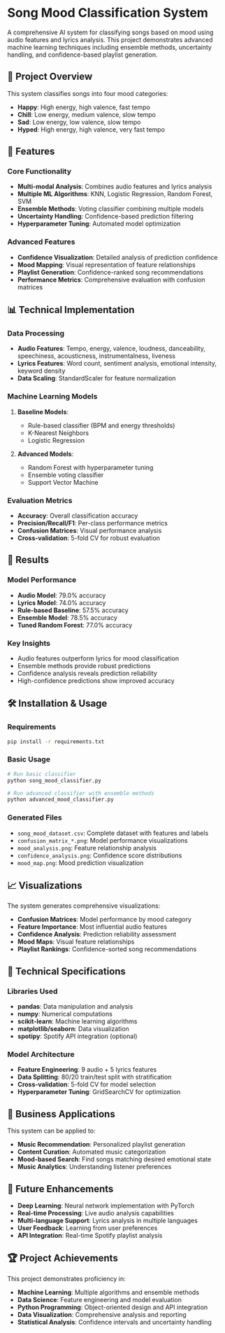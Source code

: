 # Song Mood Classification System

A comprehensive AI system for classifying songs based on mood using audio features and lyrics analysis. This project demonstrates advanced machine learning techniques including ensemble methods, uncertainty handling, and confidence-based playlist generation.

## 🎯 Project Overview

This system classifies songs into four mood categories:
- **Happy**: High energy, high valence, fast tempo
- **Chill**: Low energy, medium valence, slow tempo  
- **Sad**: Low energy, low valence, slow tempo
- **Hyped**: High energy, high valence, very fast tempo

## 🚀 Features

### Core Functionality
- **Multi-modal Analysis**: Combines audio features and lyrics analysis
- **Multiple ML Algorithms**: KNN, Logistic Regression, Random Forest, SVM
- **Ensemble Methods**: Voting classifier combining multiple models
- **Uncertainty Handling**: Confidence-based prediction filtering
- **Hyperparameter Tuning**: Automated model optimization

### Advanced Features
- **Confidence Visualization**: Detailed analysis of prediction confidence
- **Mood Mapping**: Visual representation of feature relationships
- **Playlist Generation**: Confidence-ranked song recommendations
- **Performance Metrics**: Comprehensive evaluation with confusion matrices

## 📊 Technical Implementation

### Data Processing
- **Audio Features**: Tempo, energy, valence, loudness, danceability, speechiness, acousticness, instrumentalness, liveness
- **Lyrics Features**: Word count, sentiment analysis, emotional intensity, keyword density
- **Data Scaling**: StandardScaler for feature normalization

### Machine Learning Models
1. **Baseline Models**:
   - Rule-based classifier (BPM and energy thresholds)
   - K-Nearest Neighbors
   - Logistic Regression

2. **Advanced Models**:
   - Random Forest with hyperparameter tuning
   - Ensemble voting classifier
   - Support Vector Machine

### Evaluation Metrics
- **Accuracy**: Overall classification accuracy
- **Precision/Recall/F1**: Per-class performance metrics
- **Confusion Matrices**: Visual performance analysis
- **Cross-validation**: 5-fold CV for robust evaluation

## 🎵 Results

### Model Performance
- **Audio Model**: 79.0% accuracy
- **Lyrics Model**: 74.0% accuracy  
- **Rule-based Baseline**: 57.5% accuracy
- **Ensemble Model**: 78.5% accuracy
- **Tuned Random Forest**: 77.0% accuracy

### Key Insights
- Audio features outperform lyrics for mood classification
- Ensemble methods provide robust predictions
- Confidence analysis reveals prediction reliability
- High-confidence predictions show improved accuracy

## 🛠️ Installation & Usage

### Requirements
```bash
pip install -r requirements.txt
```

### Basic Usage
```python
# Run basic classifier
python song_mood_classifier.py

# Run advanced classifier with ensemble methods
python advanced_mood_classifier.py
```

### Generated Files
- `song_mood_dataset.csv`: Complete dataset with features and labels
- `confusion_matrix_*.png`: Model performance visualizations
- `mood_analysis.png`: Feature relationship analysis
- `confidence_analysis.png`: Confidence score distributions
- `mood_map.png`: Mood prediction visualization

## 📈 Visualizations

The system generates comprehensive visualizations:
- **Confusion Matrices**: Model performance by mood category
- **Feature Importance**: Most influential audio features
- **Confidence Analysis**: Prediction reliability assessment
- **Mood Maps**: Visual feature relationships
- **Playlist Rankings**: Confidence-sorted song recommendations

## 🔬 Technical Specifications

### Libraries Used
- **pandas**: Data manipulation and analysis
- **numpy**: Numerical computations
- **scikit-learn**: Machine learning algorithms
- **matplotlib/seaborn**: Data visualization
- **spotipy**: Spotify API integration (optional)

### Model Architecture
- **Feature Engineering**: 9 audio + 5 lyrics features
- **Data Splitting**: 80/20 train/test split with stratification
- **Cross-validation**: 5-fold CV for model selection
- **Hyperparameter Tuning**: GridSearchCV for optimization

## 🎯 Business Applications

This system can be applied to:
- **Music Recommendation**: Personalized playlist generation
- **Content Curation**: Automated music categorization
- **Mood-based Search**: Find songs matching desired emotional state
- **Music Analytics**: Understanding listener preferences

## 📝 Future Enhancements

- **Deep Learning**: Neural network implementation with PyTorch
- **Real-time Processing**: Live audio analysis capabilities
- **Multi-language Support**: Lyrics analysis in multiple languages
- **User Feedback**: Learning from user preferences
- **API Integration**: Real-time Spotify playlist analysis

## 🏆 Project Achievements

This project demonstrates proficiency in:
- **Machine Learning**: Multiple algorithms and ensemble methods
- **Data Science**: Feature engineering and model evaluation
- **Python Programming**: Object-oriented design and API integration
- **Data Visualization**: Comprehensive analysis and reporting
- **Statistical Analysis**: Confidence intervals and uncertainty handling
